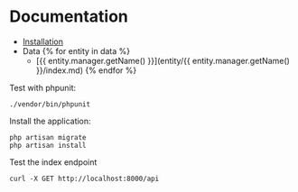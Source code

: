 # Documentation

- [Installation](installation.md)
- Data
{% for entity in data %}
    - [{{ entity.manager.getName() }}](entity/{{ entity.manager.getName() }}/index.md)
{% endfor %}

Test with phpunit:

    ./vendor/bin/phpunit

Install the application:

    php artisan migrate
    php artisan install

Test the index endpoint

    curl -X GET http://localhost:8000/api
